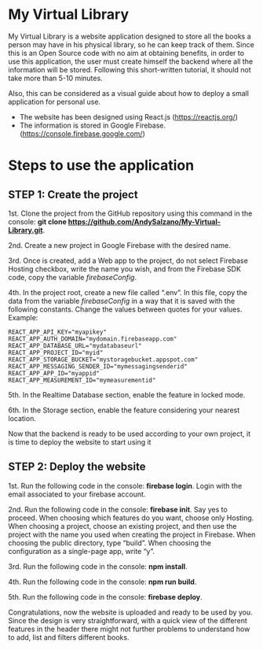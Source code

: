 # My Virtual Library

My Virtual Library is a website application designed to store all the books a person may have in his physical library, so he can keep track of them. Since this is an Open Source code with no aim at obtaining benefits, in order to use this application, the user must create himself the backend where all the information will be stored. Following this short-written tutorial, it should not take more than 5-10 minutes. 

Also, this can be considered as a visual guide about how to deploy a small application for personal use. 
*	The website has been designed using React.js (https://reactjs.org/) 
*	The information is stored in Google Firebase. (https://console.firebase.google.com/) 

# Steps to use the application
## STEP 1: Create the project
1st. Clone the project from the GitHub repository using this command in the console: **git clone https://github.com/AndySalzano/My-Virtual-Library.git**.

2nd. Create a new project in Google Firebase with the desired name. 

3rd. Once is created, add a Web app to the project, do not select Firebase Hosting checkbox, write the name you wish, and from the Firebase SDK code, copy the variable *firebaseConfig*.

4th. In the project root, create a new file called “.env”. In this file, copy the data from the variable *firebaseConfig* in a way that it is saved with the following constants. Change the values between quotes for your values. Example:

```
REACT_APP_API_KEY="myapikey"
REACT_APP_AUTH_DOMAIN="mydomain.firebaseapp.com"
REACT_APP_DATABASE_URL="mydatabaseurl"
REACT_APP_PROJECT_ID="myid"
REACT_APP_STORAGE_BUCKET="mystoragebucket.appspot.com"
REACT_APP_MESSAGING_SENDER_ID="mymessagingsenderid"
REACT_APP_APP_ID="myappid"
REACT_APP_MEASUREMENT_ID="mymeasurementid"
```

5th. In the Realtime Database section, enable the feature in locked mode.

6th. In the Storage section, enable the feature considering your nearest location.

Now that the backend is ready to be used according to your own project, it is time to deploy the website to start using it

## STEP 2: Deploy the website
1st. Run the following code in the console: **firebase login**. Login with the email associated to your firebase account.

2nd. Run the following code in the console: **firebase init**. Say yes to proceed. When choosing which features do you want, choose only Hosting. When choosing a project, choose an existing project, and then use the project with the name you used when creating the project in Firebase. When choosing the public directory, type “build”. When choosing the configuration as a single-page app, write “y”.

3rd. Run the following code in the console: **npm install**.

4th. Run the following code in the console: **npm run build**.

5th. Run the following code in the console: **firebase deploy**.

Congratulations, now the website is uploaded and ready to be used by you. Since the design is very straightforward, with a quick view of the different features in the header there might not further problems to understand how to add, list and filters different books.



